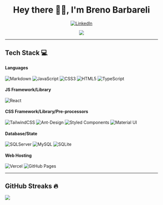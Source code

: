 <h1 align="center"> Hey there 👋🏻, I'm Breno Barbareli </br> 
</h1>

<p align='center'>


<div align="center">

[![LinkedIn](https://img.shields.io/badge/LinkedIn-FFF.svg?logo=linkedin&logoColor=black)](https://linkedin.com/in/breno-barbareli-9821a8142/)
</div>

<div align="center">

[![](https://visitcount.itsvg.in/api?id=brenobarbareli&label=Profile%20Views&color=12&icon=3&pretty=true)](https://visitcount.itsvg.in)

</div> 
</p>

---

## Tech Stack 💻

#### Languages

![Markdown](https://img.shields.io/badge/-Markdown-fff?style=for-the-badge&logo=markdown&logoColor=black)
![JavaScript](https://img.shields.io/badge/JavaScript-fff?style=for-the-badge&logo=javascript&logoColor=yellow)
![CSS3](https://img.shields.io/badge/CSS3-fff?style=for-the-badge&logo=CSS3&logoColor=blue)
![HTML5](https://img.shields.io/badge/-HTML5-fff?style=for-the-badge&logo=html5&logoColor=blue)
![TypeScript](https://img.shields.io/badge/typescript-fff.svg?style=for-the-badge&logo=typescript&logoColor=blue)

#### JS Framework/Library

![React](https://img.shields.io/badge/-ReactJS-fff?style=for-the-badge&logo=react&logoColor=blue)

#### CSS Framework/Library/Pre-processors

![TailwindCSS](https://img.shields.io/badge/-TailwindCSS-fff?style=for-the-badge&logo=tailwind-css&logoColor=blue)
![Ant-Design](https://img.shields.io/badge/-AntDesign-fff?style=for-the-badge&logo=ant-design&logoColor=blue)
![Styled Components](https://img.shields.io/badge/styled--components-fff?style=for-the-badge&logo=styled-components&logoColor=red)
![Material UI](https://img.shields.io/badge/-Material%20UI-fff?style=for-the-badge&logo=tailwind-css&logoColor=blue)


#### Database/State

![SQLServer](https://img.shields.io/badge/sqlserver-fff?logo=microsoft-sql-server&style=for-the-badge)
![MySQL](https://img.shields.io/badge/mysql-fff.svg?style=for-the-badge&logo=mysql)
![SQLite](https://img.shields.io/badge/sqlite-fff.svg?style=for-the-badge&logo=sqlite&logoColor=blue)

#### Web Hosting

![Vercel](https://img.shields.io/badge/-Vercel-000?style=for-the-badge&logo=vercel&logoColor=white)
![GitHub Pages](https://img.shields.io/badge/-GitHub%20Pages-000?style=for-the-badge&logo=github&logoColor=white)



---

## GitHub Streaks 🔥

![](https://github-readme-streak-stats.herokuapp.com/?user=brenobarbareli&theme=dracula&hide_border=false)<br/>
